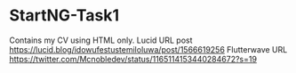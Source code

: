 # StartNG-Task1
Contains my CV using HTML only.
Lucid URL post https://lucid.blog/idowufestustemiloluwa/post/1566619256 
Flutterwave URL https://twitter.com/Mcnobledev/status/1165114153440284672?s=19
